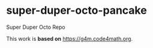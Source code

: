 # super-duper-octo-pancake
Super Duper Octo Repo

This work is **based on** <https://g4m.code4math.org>.
